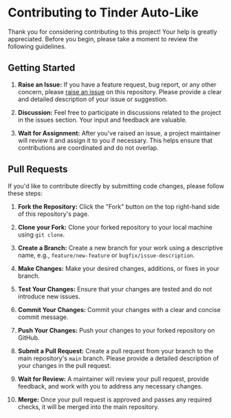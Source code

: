 # Contributing to Tinder Auto-Like

Thank you for considering contributing to this project! Your help is greatly appreciated. Before you begin, please take a moment to review the following guidelines.

## Getting Started

1. **Raise an Issue:** If you have a feature request, bug report, or any other concern, please [raise an issue](https://github.com/amitoj-singh/tinder-auto-liker/issues) on this repository. Please provide a clear and detailed description of your issue or suggestion.

2. **Discussion:** Feel free to participate in discussions related to the project in the issues section. Your input and feedback are valuable.

3. **Wait for Assignment:** After you've raised an issue, a project maintainer will review it and assign it to you if necessary. This helps ensure that contributions are coordinated and do not overlap.

## Pull Requests

If you'd like to contribute directly by submitting code changes, please follow these steps:

1. **Fork the Repository:** Click the "Fork" button on the top right-hand side of this repository's page.

2. **Clone your Fork:** Clone your forked repository to your local machine using `git clone`.

3. **Create a Branch:** Create a new branch for your work using a descriptive name, e.g., `feature/new-feature` or `bugfix/issue-description`.

4. **Make Changes:** Make your desired changes, additions, or fixes in your branch.

5. **Test Your Changes:** Ensure that your changes are tested and do not introduce new issues.

6. **Commit Your Changes:** Commit your changes with a clear and concise commit message.

7. **Push Your Changes:** Push your changes to your forked repository on GitHub.

8. **Submit a Pull Request:** Create a pull request from your branch to the main repository's `main` branch. Please provide a detailed description of your changes in the pull request.

9. **Wait for Review:** A maintainer will review your pull request, provide feedback, and work with you to address any necessary changes.

10. **Merge:** Once your pull request is approved and passes any required checks, it will be merged into the main repository.
